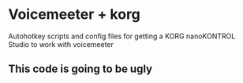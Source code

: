 # Voicemeeter + korg
 Autohotkey scripts and config files for getting a KORG nanoKONTROL Studio to work with voicemeeter

## This code is going to be ugly